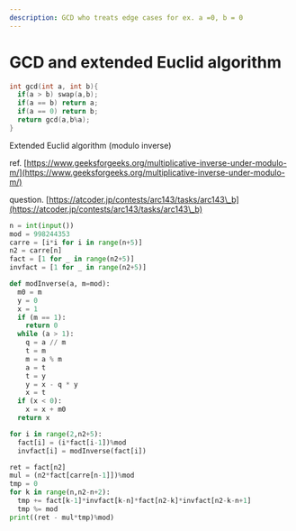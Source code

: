 ```yaml
---
description: GCD who treats edge cases for ex. a =0, b = 0
---
```


# GCD and extended Euclid algorithm

```cpp
int gcd(int a, int b){
  if(a > b) swap(a,b);
  if(a == b) return a;
  if(a == 0) return b;
  return gcd(a,b%a);
}
```

Extended Euclid algorithm (modulo inverse)

ref. [https://www.geeksforgeeks.org/multiplicative-inverse-under-modulo-m/](https://www.geeksforgeeks.org/multiplicative-inverse-under-modulo-m/)

question. [https://atcoder.jp/contests/arc143/tasks/arc143\_b](https://atcoder.jp/contests/arc143/tasks/arc143\_b)

```python
n = int(input())
mod = 998244353
carre = [i*i for i in range(n+5)]
n2 = carre[n]
fact = [1 for _ in range(n2+5)]
invfact = [1 for _ in range(n2+5)]

def modInverse(a, m=mod):
  m0 = m
  y = 0
  x = 1
  if (m == 1):
    return 0
  while (a > 1):
    q = a // m
    t = m
    m = a % m
    a = t
    t = y
    y = x - q * y
    x = t
  if (x < 0):
    x = x + m0
  return x

for i in range(2,n2+5):
  fact[i] = (i*fact[i-1])%mod
  invfact[i] = modInverse(fact[i])

ret = fact[n2]
mul = (n2*fact[carre[n-1]])%mod
tmp = 0
for k in range(n,n2-n+2):
  tmp += fact[k-1]*invfact[k-n]*fact[n2-k]*invfact[n2-k-n+1]
  tmp %= mod
print((ret - mul*tmp)%mod)
```
